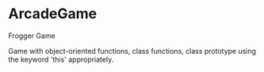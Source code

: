# ArcadeGame
Frogger Game

Game with object-oriented functions,  class functions,  class prototype using the keyword 'this' appropriately.
